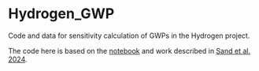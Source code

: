 # Hydrogen_GWP
Code and data for sensitivity calculation of GWPs in the Hydrogen project.


The code here is based on the [notebook](https://github.com/ciceroOslo/Hydrogen_GWP/) and work described in [Sand et al. 2024](https://www.nature.com/articles/s43247-023-00857-8). 

